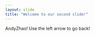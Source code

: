 ```yaml
---
layout: slide
title: "Welcome to our second slide!"
---
```

AndyZhao!
Use the left arrow to go back!

